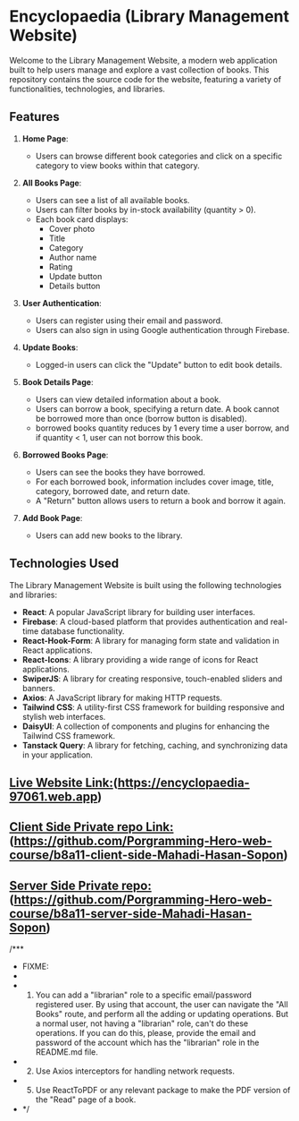 # Encyclopaedia (Library Management Website)

Welcome to the Library Management Website, a modern web application built to help users manage and explore a vast collection of books. This repository contains the source code for the website, featuring a variety of functionalities, technologies, and libraries.

## Features

1. **Home Page**:

   - Users can browse different book categories and click on a specific category to view books within that category.

2. **All Books Page**:

   - Users can see a list of all available books.
   - Users can filter books by in-stock availability (quantity > 0).
   - Each book card displays:
     - Cover photo
     - Title
     - Category
     - Author name
     - Rating
     - Update button
     - Details button

3. **User Authentication**:

   - Users can register using their email and password.
   - Users can also sign in using Google authentication through Firebase.

4. **Update Books**:

   - Logged-in users can click the "Update" button to edit book details.

5. **Book Details Page**:

   - Users can view detailed information about a book.
   - Users can borrow a book, specifying a return date. A book cannot be borrowed more than once (borrow button is disabled).
   - borrowed books quantity reduces by 1 every time a user borrow, and if quantity < 1, user can not borrow this book.

6. **Borrowed Books Page**:

   - Users can see the books they have borrowed.
   - For each borrowed book, information includes cover image, title, category, borrowed date, and return date.
   - A "Return" button allows users to return a book and borrow it again.

7. **Add Book Page**:
   - Users can add new books to the library.

## Technologies Used

The Library Management Website is built using the following technologies and libraries:

- **React**: A popular JavaScript library for building user interfaces.
- **Firebase**: A cloud-based platform that provides authentication and real-time database functionality.
- **React-Hook-Form**: A library for managing form state and validation in React applications.
- **React-Icons**: A library providing a wide range of icons for React applications.
- **SwiperJS**: A library for creating responsive, touch-enabled sliders and banners.
- **Axios**: A JavaScript library for making HTTP requests.
- **Tailwind CSS**: A utility-first CSS framework for building responsive and stylish web interfaces.
- **DaisyUI**: A collection of components and plugins for enhancing the Tailwind CSS framework.
- **Tanstack Query**: A library for fetching, caching, and synchronizing data in your application.

## [Live Website Link:](https://encyclopaedia-97061.web.app)(https://encyclopaedia-97061.web.app)

## [ Client Side Private repo Link:](https://github.com/Porgramming-Hero-web-course/b8a11-client-side-Mahadi-Hasan-Sopon)(https://github.com/Porgramming-Hero-web-course/b8a11-client-side-Mahadi-Hasan-Sopon)

## [ Server Side Private repo:](https://github.com/Porgramming-Hero-web-course/b8a11-server-side-Mahadi-Hasan-Sopon)(https://github.com/Porgramming-Hero-web-course/b8a11-server-side-Mahadi-Hasan-Sopon)

/\*\*\*

- FIXME:
-
- 1.  You can add a "librarian" role to a specific email/password registered user. By using that
      account, the user can navigate the "All Books" route, and perform all the adding or updating
      operations. But a normal user, not having a "librarian" role, can't do these operations. If you can
      do this, please, provide the email and password of the account which has the "librarian" role in
      the README.md file.
- 2.  Use Axios interceptors for handling network requests.
- 5.  Use ReactToPDF or any relevant package to make the PDF version of the "Read" page of a book.
- \*/
